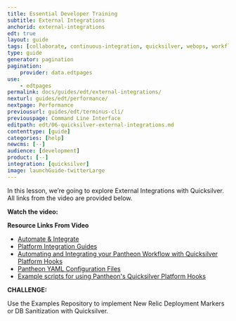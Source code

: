 ```yaml
---
title: Essential Developer Training
subtitle: External Integrations
anchorid: external-integrations
edt: true
layout: guide
tags: [collaborate, continuous-integration, quicksilver, webops, workflow]
type: guide
generator: pagination
pagination:
    provider: data.edtpages
use:
    - edtpages
permalink: docs/guides/edt/external-integrations/
nexturl: guides/edt/performance/
nextpage: Performance
previousurl: guides/edt/terminus-cli/
previouspage: Command Line Interface
editpath: edt/06-quicksilver-external-integrations.md
contenttype: [guide]
categories: [help]
newcms: [--]
audience: [development]
product: [--]
integration: [quicksilver]
image: launchGuide-twitterLarge
---
```


In this lesson, we’re going to explore External Integrations with Quicksilver.
All links from the video are provided below.

**Watch the video:**

<Youtube src="4BRX12bFO4Q" title="Essential Developer Training - External Integrations" />

**Resource Links From Video**

 - [Automate & Integrate](/automate)
 - [Platform Integration Guides](/guides)
 - [Automating and Integrating your Pantheon Workflow with Quicksilver Platform Hooks](/guides/quicksilver)
 - [Pantheon YAML Configuration Files](/pantheon-yml)
 - [Example scripts for using Pantheon's Quicksilver Platform Hooks](https://github.com/pantheon-systems/quicksilver-examples/)

**CHALLENGE:**

Use the Examples Repository to implement New Relic Deployment Markers or DB Sanitization with Quicksilver.
